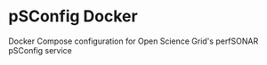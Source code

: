 pSConfig Docker
===============

Docker Compose configuration for Open Science Grid's perfSONAR pSConfig service
